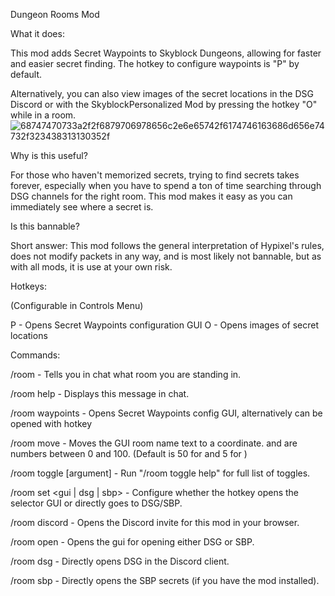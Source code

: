 Dungeon Rooms Mod

What it does:

This mod adds Secret Waypoints to Skyblock Dungeons, allowing for faster and easier secret finding. The hotkey to configure waypoints is "P" by default.

Alternatively, you can also view images of the secret locations in the DSG Discord or with the SkyblockPersonalized Mod by pressing the hotkey "O" while in a room.
![68747470733a2f2f6879706978656c2e6e65742f6174746163686d656e74732f323438313130352f](https://user-images.githubusercontent.com/103853618/163689135-f1d5c969-abb8-42a8-b132-aa608c66432c.png)


Why is this useful?

For those who haven't memorized secrets, trying to find secrets takes forever, especially when you have to spend a ton of time searching through DSG channels for the right room. This mod makes it easy as you can immediately see where a secret is.

Is this bannable?

Short answer: This mod follows the general interpretation of Hypixel's rules, does not modify packets in any way, and is most likely not bannable, but as with all mods, it is use at your own risk.

Hotkeys:

(Configurable in Controls Menu)

P - Opens Secret Waypoints configuration GUI
O - Opens images of secret locations

Commands:

/room - Tells you in chat what room you are standing in.

/room help - Displays this message in chat.

/room waypoints - Opens Secret Waypoints config GUI, alternatively can be opened with hotkey

/room move <x> <y> - Moves the GUI room name text to a coordinate. and are numbers between 0 and 100. (Default is 50 for <x> and 5 for <y>)

/room toggle [argument] - Run "/room toggle help" for full list of toggles.

/room set <gui | dsg | sbp> - Configure whether the hotkey opens the selector GUI or directly goes to DSG/SBP.
 
/room discord - Opens the Discord invite for this mod in your browser.
 
/room open - Opens the gui for opening either DSG or SBP.

/room dsg - Directly opens DSG in the Discord client.
  
/room sbp - Directly opens the SBP secrets (if you have the mod installed).
